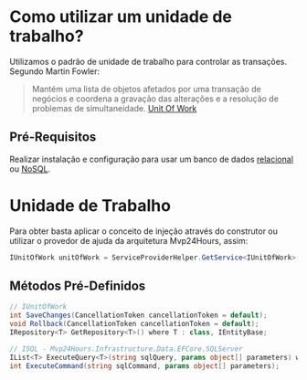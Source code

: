 # Como utilizar um unidade de trabalho?
Utilizamos o padrão de unidade de trabalho para controlar as transações. Segundo Martin Fowler:
> Mantém uma lista de objetos afetados por uma transação de negócios e coordena a gravação das alterações e a resolução de problemas de simultaneidade. [Unit Of Work](http://martinfowler.com/eaaCatalog/unitOfWork.html)

## Pré-Requisitos
Realizar instalação e configuração para usar um banco de dados [relacional](pt-br/database/getting-started.md) ou [NoSQL](pt-br/database/nosql.md).

# Unidade de Trabalho
Para obter basta aplicar o conceito de injeção através do construtor ou utilizar o provedor de ajuda da arquitetura Mvp24Hours, assim:
```csharp
IUnitOfWork unitOfWork = ServiceProviderHelper.GetService<IUnitOfWork>();
```

## Métodos Pré-Definidos
```csharp
// IUnitOfWork
int SaveChanges(CancellationToken cancellationToken = default);
void Rollback(CancellationToken cancellationToken = default);
IRepository<T> GetRepository<T>() where T : class, IEntityBase;

// ISQL - Mvp24Hours.Infrastructure.Data.EFCore.SQLServer
IList<T> ExecuteQuery<T>(string sqlQuery, params object[] parameters) where T : class;
int ExecuteCommand(string sqlCommand, params object[] parameters);
```
